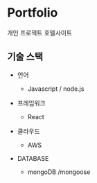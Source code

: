 # Portfolio	

개인 프로젝트 호텔사이트
## 기술 스택
- 언어
  - Javascript / node.js
  
 - 프레임워크 
   - React
 
- 클라우드
   - AWS
   
- DATABASE 
  - mongoDB /mongoose
